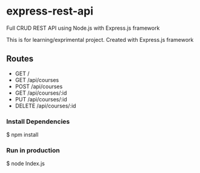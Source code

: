 # express-rest-api
Full CRUD REST API using Node.js with Express.js framework

This is for learning/exprimental project. Created with Express.js framework

## Routes
* GET     /
* GET     /api/courses
* POST    /api/courses
* GET     /api/courses/:id
* PUT     /api/courses/:id
* DELETE  /api/courses/:id


### Install Dependencies
$ npm install

### Run in production
$ node Index.js


